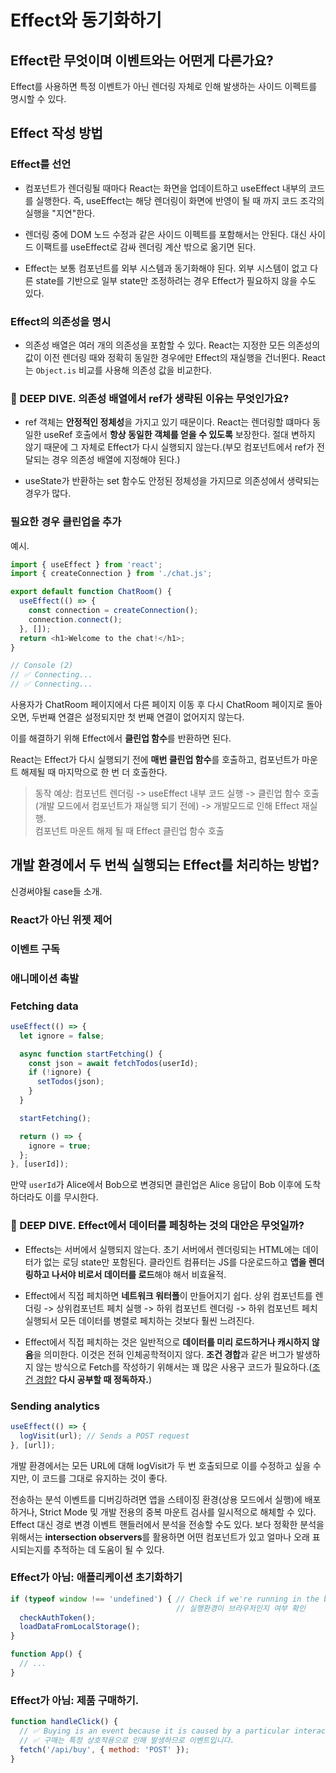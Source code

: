 # Effect와 동기화하기

## Effect란 무엇이며 이벤트와는 어떤게 다른가요? 

Effect를 사용하면 특정 이벤트가 아닌 렌더링 자체로 인해 발생하는 사이드 이펙트를 명시할 수 있다.

## Effect 작성 방법

### Effect를 선언

- 컴포넌트가 렌더링될 때마다 React는 화면을 업데이트하고 useEffect 내부의 코드를 실행한다. 즉, useEffect는 해당 렌더링이 화면에 반영이 될 때 까지 코드 조각의 실행을 "지연"한다.

- 렌더링 중에 DOM 노드 수정과 같은 사이드 이펙트를 포함해서는 안된다. 대신 사이드 이팩트를 useEffect로 감싸 렌더링 계산 밖으로 옮기면 된다.

- Effect는 보통 컴포넌트를 외부 시스템과 동기화해야 된다. 외부 시스템이 없고 다른 state를 기반으로 일부 state만 조정하려는 경우 Effect가 필요하지 않을 수도 있다.

### Effect의 의존성을 명시

- 의존성 배열은 여러 개의 의존성을 포함할 수 있다. React는 지정한 모든 의존성의 값이 이전 렌더링 때와 정확히 동일한 경우에만 Effect의 재실행을 건너뛴다. React는 `Object.is` 비교를 사용해 의존성 값을 비교한다.

### :round_pushpin: DEEP DIVE. 의존성 배열에서 ref가 생략된 이유는 무엇인가요?

- ref 객체는 **안정적인 정체성**을 가지고 있기 때문이다. React는 렌더링할 떄마다 동일한 useRef 호출에서 **항상 동일한 객체를 얻을 수 있도록** 보장한다. 절대 변하지 않기 때문에 그 자체로 Effect가 다시 실행되지 않는다.(부모 컴포넌트에서 ref가 전달되는 경우 의존성 배열에 지정해야 된다.)

- useState가 반환하는 set 함수도 안정된 정체성을 가지므로 의존성에서 생략되는 경우가 많다.

### 필요한 경우 클린업을 추가

예시.

```js
import { useEffect } from 'react';
import { createConnection } from './chat.js';

export default function ChatRoom() {
  useEffect(() => {
    const connection = createConnection();
    connection.connect();
  }, []);
  return <h1>Welcome to the chat!</h1>;
}

// Console (2)
// ✅ Connecting...
// ✅ Connecting...
```

사용자가 ChatRoom 페이지에서 다른 페이지 이동 후 다시 ChatRoom 페이지로 돌아오면, 두번째 연결은 설정되지만 첫 번째 연결이 없어지지 않는다.  
  
이를 해결하기 위해 Effect에서 **클린업 함수**를 반환하면 된다.

React는 Effect가 다시 실행되기 전에 **매번 클린업 함수**를 호출하고, 컴포넌트가 마운트 해제될 때 마지막으로 한 번 더 호출한다.

> 동작 예상: 컴포넌트 렌더링 -> useEffect 내부 코드 실행 -> 클린업 함수 호출(개발 모드에서 컴포넌트가 재실행 되기 전에) -> 개발모드로 인해 Effect 재실행.  
> 컴포넌트 마운트 해제 될 때 Effect 클린업 함수 호출

## 개발 환경에서 두 번씩 실행되는 Effect를 처리하는 방법?

신경써야될 case들 소개.

### React가 아닌 위젯 제어

### 이벤트 구독

### 애니메이션 촉발

### Fetching data

```js
useEffect(() => {
  let ignore = false;

  async function startFetching() {
    const json = await fetchTodos(userId);
    if (!ignore) {
      setTodos(json);
    }
  }

  startFetching();

  return () => {
    ignore = true;
  };
}, [userId]);
```

만약 `userId`가 Alice에서 Bob으로 변경되면 클린업은 Alice 응답이 Bob 이후에 도착하더라도 이를 무시한다.

### :round_pushpin: DEEP DIVE. Effect에서 데이터를 페칭하는 것의 대안은 무엇일까?

- Effects는 서버에서 실행되지 않는다. 초기 서버에서 렌더링되는 HTML에는 데이터가 없는 로딩 state만 포함된다. 클라인트 컴퓨터는 JS를 다운로드하고 **앱을 렌더링하고 나서야 비로서 데이터를 로드**해야 해서 비효율적.

- Effect에서 직접 페치하면 **네트워크 워터폴**이 만들어지기 쉽다. 상위 컴포넌트를 렌더링 -> 상위컴포넌트 페치 실행 -> 하위 컴포넌트 렌더링 -> 하위 컴포넌트 페치 실행되서 모든 데이터를 병렬로 페치하는 것보다 훨씬 느려진다.

- Effect에서 직접 페치하는 것은 일반적으로 **데이터를 미리 로드하거나 캐시하지 않음**을 의미한다. 이것은 전혀 인체공학적이지 않다. **조건 경합**과 같은 버그가 발생하지 않는 방식으로 Fetch를 작성하기 위해서는 꽤 많은 사용구 코드가 필요하다.([조건 경합?](https://maxrozen.com/race-conditions-fetching-data-react-with-useeffect) **다시 공부할 때 정독하자.**)

### Sending analytics

```js
useEffect(() => {
  logVisit(url); // Sends a POST request
}, [url]);
```

개발 환경에서는 모든 URL에 대해 logVisit가 두 번 호출되므로 이를 수정하고 싶을 수 지만, 이 코드를 그대로 유지하는 것이 좋다.  
  
전송하는 분석 이벤트를 디버깅하려면 앱을 스테이징 환경(상용 모드에서 실행)에 배포하거나, Strict Mode 및 개발 전용의 중복 마운트 검사를 일시적으로 해체할 수 있다. Effect 대신 경로 변경 이벤트 핸들러에서 분석을 전송할 수도 있다. 보다 정확한 분석을 위해서는 **intersection observers**를 활용하면 어떤 컴포넌트가 있고 얼마나 오래 표시되는지를 추적하는 데 도움이 될 수 있다.

### Effect가 아님: 애플리케이션 초기화하기

```js
if (typeof window !== 'undefined') { // Check if we're running in the browser.
                                     // 실행환경이 브라우저인지 여부 확인
  checkAuthToken();
  loadDataFromLocalStorage();
}

function App() {
  // ...
}
```

### Effect가 아님: 제품 구매하기.

```js
function handleClick() {
  // ✅ Buying is an event because it is caused by a particular interaction.
  // ✅ 구매는 특정 상호작용으로 인해 발생하므로 이벤트입니다.
  fetch('/api/buy', { method: 'POST' });
}
```
